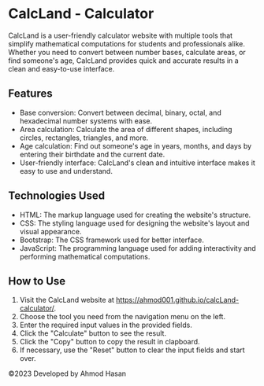 # CalcLand - Calculator

CalcLand is a user-friendly calculator website with multiple tools that simplify mathematical computations for students and professionals alike. Whether you need to convert between number bases, calculate areas, or find someone's age, CalcLand provides quick and accurate results in a clean and easy-to-use interface.

## Features

* Base conversion: Convert between decimal, binary, octal, and hexadecimal number systems with ease.
* Area calculation: Calculate the area of different shapes, including circles, rectangles, triangles, and more.
* Age calculation: Find out someone's age in years, months, and days by entering their birthdate and the current date.
* User-friendly interface: CalcLand's clean and intuitive interface makes it easy to use and understand.

## Technologies Used

* HTML: The markup language used for creating the website's structure.
* CSS: The styling language used for designing the website's layout and visual appearance.
* Bootstrap: The CSS framework used for better interface.
* JavaScript: The programming language used for adding interactivity and performing mathematical computations.

## How to Use

1. Visit the CalcLand website at  https://ahmod001.github.io/calcLand-calculator/.
2. Choose the tool you need from the navigation menu on the left.
3. Enter the required input values in the provided fields.
4. Click the "Calculate" button to see the result.
5. Click the "Copy" button to copy the result in clapboard.
6. If necessary, use the "Reset" button to clear the input fields and start over.

©2023 Developed by Ahmod Hasan
